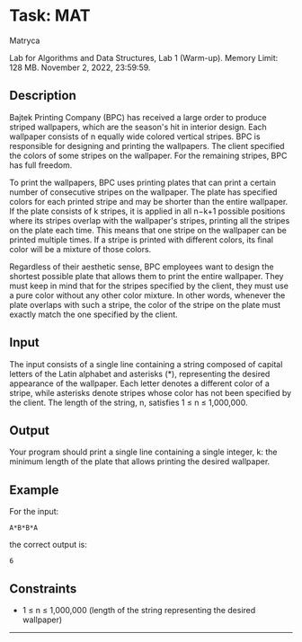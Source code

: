 # Task: MAT
Matryca

Lab for Algorithms and Data Structures, Lab 1 (Warm-up). Memory Limit: 128 MB. November 2, 2022, 23:59:59.

## Description

Bajtek Printing Company (BPC) has received a large order to produce striped wallpapers, which are the season's hit in interior design. Each wallpaper consists of n equally wide colored vertical stripes. BPC is responsible for designing and printing the wallpapers. The client specified the colors of some stripes on the wallpaper. For the remaining stripes, BPC has full freedom.

To print the wallpapers, BPC uses printing plates that can print a certain number of consecutive stripes on the wallpaper. The plate has specified colors for each printed stripe and may be shorter than the entire wallpaper. If the plate consists of k stripes, it is applied in all n−k+1 possible positions where its stripes overlap with the wallpaper's stripes, printing all the stripes on the plate each time. This means that one stripe on the wallpaper can be printed multiple times. If a stripe is printed with different colors, its final color will be a mixture of those colors.

Regardless of their aesthetic sense, BPC employees want to design the shortest possible plate that allows them to print the entire wallpaper. They must keep in mind that for the stripes specified by the client, they must use a pure color without any other color mixture. In other words, whenever the plate overlaps with such a stripe, the color of the stripe on the plate must exactly match the one specified by the client.

## Input

The input consists of a single line containing a string composed of capital letters of the Latin alphabet and asterisks (*), representing the desired appearance of the wallpaper. Each letter denotes a different color of a stripe, while asterisks denote stripes whose color has not been specified by the client. The length of the string, n, satisfies 1 ≤ n ≤ 1,000,000.

## Output

Your program should print a single line containing a single integer, k: the minimum length of the plate that allows printing the desired wallpaper.

## Example

For the input:

```
A*B*B*A
```

the correct output is:

```
6
```

## Constraints

- 1 ≤ n ≤ 1,000,000 (length of the string representing the desired wallpaper)

---
